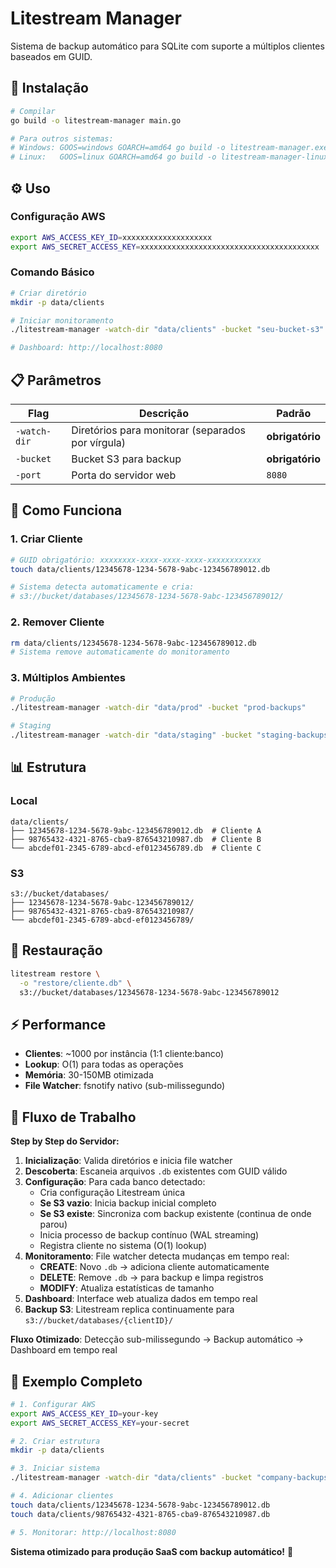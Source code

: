 # Litestream Manager

Sistema de backup automático para SQLite com suporte a múltiplos clientes baseados em GUID.

## 🚀 Instalação

```bash
# Compilar
go build -o litestream-manager main.go

# Para outros sistemas:
# Windows: GOOS=windows GOARCH=amd64 go build -o litestream-manager.exe main.go
# Linux:   GOOS=linux GOARCH=amd64 go build -o litestream-manager-linux main.go
```

## ⚙️ Uso

### Configuração AWS
```bash
export AWS_ACCESS_KEY_ID=xxxxxxxxxxxxxxxxxxxx
export AWS_SECRET_ACCESS_KEY=xxxxxxxxxxxxxxxxxxxxxxxxxxxxxxxxxxxxxxxx
```

### Comando Básico
```bash
# Criar diretório
mkdir -p data/clients

# Iniciar monitoramento
./litestream-manager -watch-dir "data/clients" -bucket "seu-bucket-s3"

# Dashboard: http://localhost:8080
```

## 📋 Parâmetros

| Flag | Descrição | Padrão |
|------|-----------|--------|
| `-watch-dir` | Diretórios para monitorar (separados por vírgula) | **obrigatório** |
| `-bucket` | Bucket S3 para backup | **obrigatório** |
| `-port` | Porta do servidor web | `8080` |

## 🎯 Como Funciona

### 1. Criar Cliente
```bash
# GUID obrigatório: xxxxxxxx-xxxx-xxxx-xxxx-xxxxxxxxxxxx
touch data/clients/12345678-1234-5678-9abc-123456789012.db

# Sistema detecta automaticamente e cria:
# s3://bucket/databases/12345678-1234-5678-9abc-123456789012/
```

### 2. Remover Cliente
```bash
rm data/clients/12345678-1234-5678-9abc-123456789012.db
# Sistema remove automaticamente do monitoramento
```

### 3. Múltiplos Ambientes
```bash
# Produção
./litestream-manager -watch-dir "data/prod" -bucket "prod-backups"

# Staging  
./litestream-manager -watch-dir "data/staging" -bucket "staging-backups" -port 8081
```

## 📊 Estrutura

### Local
```
data/clients/
├── 12345678-1234-5678-9abc-123456789012.db  # Cliente A
├── 98765432-4321-8765-cba9-876543210987.db  # Cliente B
└── abcdef01-2345-6789-abcd-ef0123456789.db  # Cliente C
```

### S3
```
s3://bucket/databases/
├── 12345678-1234-5678-9abc-123456789012/
├── 98765432-4321-8765-cba9-876543210987/
└── abcdef01-2345-6789-abcd-ef0123456789/
```

## 🔧 Restauração

```bash
litestream restore \
  -o "restore/cliente.db" \
  s3://bucket/databases/12345678-1234-5678-9abc-123456789012
```

## ⚡ Performance

- **Clientes**: ~1000 por instância (1:1 cliente:banco)
- **Lookup**: O(1) para todas as operações  
- **Memória**: 30-150MB otimizada
- **File Watcher**: fsnotify nativo (sub-milissegundo)

## 🔄 Fluxo de Trabalho

**Step by Step do Servidor:**

1. **Inicialização**: Valida diretórios e inicia file watcher
2. **Descoberta**: Escaneia arquivos `.db` existentes com GUID válido
3. **Configuração**: Para cada banco detectado:
   - Cria configuração Litestream única
   - **Se S3 vazio**: Inicia backup inicial completo
   - **Se S3 existe**: Sincroniza com backup existente (continua de onde parou)
   - Inicia processo de backup contínuo (WAL streaming)
   - Registra cliente no sistema (O(1) lookup)
4. **Monitoramento**: File watcher detecta mudanças em tempo real:
   - **CREATE**: Novo `.db` → adiciona cliente automaticamente
   - **DELETE**: Remove `.db` → para backup e limpa registros
   - **MODIFY**: Atualiza estatísticas de tamanho
5. **Dashboard**: Interface web atualiza dados em tempo real
6. **Backup S3**: Litestream replica continuamente para `s3://bucket/databases/{clientID}/`

**Fluxo Otimizado**: Detecção sub-milissegundo → Backup automático → Dashboard em tempo real

## 🎯 Exemplo Completo

```bash
# 1. Configurar AWS
export AWS_ACCESS_KEY_ID=your-key
export AWS_SECRET_ACCESS_KEY=your-secret

# 2. Criar estrutura
mkdir -p data/clients

# 3. Iniciar sistema  
./litestream-manager -watch-dir "data/clients" -bucket "company-backups"

# 4. Adicionar clientes
touch data/clients/12345678-1234-5678-9abc-123456789012.db
touch data/clients/98765432-4321-8765-cba9-876543210987.db

# 5. Monitorar: http://localhost:8080
```

**Sistema otimizado para produção SaaS com backup automático!** 🚀

